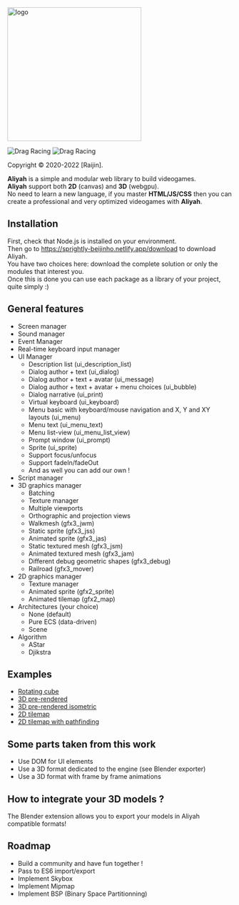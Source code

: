 <img src="https://sprightly-beijinho.netlify.app/assets/images/logo-9849da864a27064e12d65e3ceffb5488.jpg" alt="logo" width="300"/>

![Drag Racing](https://img.shields.io/badge/lang-javascript-f39f37) ![Drag Racing](https://img.shields.io/badge/release-v1.1.3-blue)

Copyright © 2020-2022 [Raijin].

**Aliyah** is a simple and modular web library to build videogames.    
**Aliyah** support both **2D** (canvas) and **3D** (webgpu).    
No need to learn a new language, if you master **HTML/JS/CSS** then you can create a professional and very optimized videogames with **Aliyah**.

## Installation
First, check that Node.js is installed on your environment.    
Then go to https://sprightly-beijinho.netlify.app/download to download Aliyah.    
You have two choices here: download the complete solution or only the modules that interest you.    
Once this is done you can use each package as a library of your project, quite simply :)

## General features
- Screen manager
- Sound manager
- Event Manager
- Real-time keyboard input manager
- UI Manager
    - Description list (ui_description_list)
    - Dialog author + text (ui_dialog)
    - Dialog author + text + avatar (ui_message)
    - Dialog author + text + avatar + menu choices (ui_bubble)
    - Dialog narrative (ui_print)
    - Virtual keyboard (ui_keyboard)
    - Menu basic with keyboard/mouse navigation and X, Y and XY layouts (ui_menu)
    - Menu text (ui_menu_text)
    - Menu list-view (ui_menu_list_view)
    - Prompt window (ui_prompt)
    - Sprite (ui_sprite)
    - Support focus/unfocus
    - Support fadeIn/fadeOut
    - And as well you can add our own !
- Script manager
- 3D graphics manager
    - Batching
    - Texture manager
    - Multiple viewports
    - Orthographic and projection views
    - Walkmesh (gfx3_jwm)
    - Static sprite (gfx3_jss)
    - Animated sprite (gfx3_jas)
    - Static textured mesh (gfx3_jsm)
    - Animated textured mesh (gfx3_jam)
    - Different debug geometric shapes (gfx3_debug)
    - Railroad (gfx3_mover)
- 2D graphics manager
    - Texture manager
    - Animated sprite (gfx2_sprite)
    - Animated tilemap (gfx2_map)
- Architectures (your choice)
    - None (default)
    - Pure ECS (data-driven)
    - Scene
- Algorithm
    - AStar
    - Djikstra

## Examples
- [Rotating cube](https://sprightly-beijinho.netlify.app/samples/rotating-cube/)
- [3D pre-rendered](https://sprightly-beijinho.netlify.app/samples/prerendered/)
- [3D pre-rendered isometric](https://sprightly-beijinho.netlify.app/samples/prerendered-isometric/)
- [2D tilemap](https://sprightly-beijinho.netlify.app/samples/tilemap/)
- [2D tilemap with pathfinding](https://sprightly-beijinho.netlify.app/samples/tilemap-pathfinding/)

## Some parts taken from this work
- Use DOM for UI elements
- Use a 3D format dedicated to the engine (see Blender exporter)
- Use a 3D format with frame by frame animations

## How to integrate your 3D models ?
The Blender extension allows you to export your models in Aliyah compatible formats!

## Roadmap
- Build a community and have fun together !
- Pass to ES6 import/export
- Implement Skybox
- Implement Mipmap
- Implement BSP (Binary Space Partitionning)
